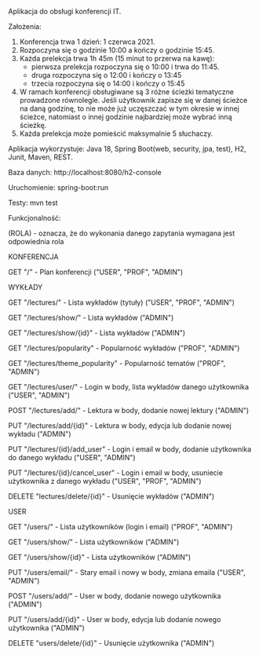 Aplikacja do obsługi konferencji IT.

Założenia:
1.	Konferencja trwa 1 dzień: 1 czerwca 2021. 
2.	Rozpoczyna się o godzinie 10:00 a kończy o godzinie 15:45.
3.	Każda prelekcja trwa 1h 45m (15 minut to przerwa na kawę):
	- pierwsza prelekcja rozpoczyna się o 10:00 i trwa do 11:45. 
	- druga rozpoczyna się o 12:00 i kończy o 13:45
	- trzecia rozpoczyna się o 14:00 i kończy o 15:45
4.	W ramach konferencji obsługiwane są 3 różne ścieżki tematyczne prowadzone równolegle. Jeśli użytkownik zapisze się w danej ścieżce na daną godzinę, to nie może już uczęszczać w tym okresie w innej ścieżce, natomiast o innej godzinie najbardziej może wybrać inną ścieżkę. 
5.	Każda prelekcja może pomieścić maksymalnie 5 słuchaczy. 

Aplikacja wykorzystuje: Java 18, Spring Boot(web, security, jpa, test), H2, Junit, Maven, REST.  

Baza danych: http://localhost:8080/h2-console

Uruchomienie: spring-boot:run

Testy: mvn test



Funkcjonalność:

(ROLA) - oznacza, że do wykonania danego zapytania wymagana jest odpowiednia rola


KONFERENCJA



GET "/" - Plan konferencji ("USER", "PROF", "ADMIN")



WYKŁADY



GET "/lectures/" - Lista wykładów (tytuły) ("USER", "PROF", "ADMIN")

GET "/lectures/show/" - Lista wykładów  ("ADMIN")

GET "/lectures/show/{id}" - Lista wykładów  ("ADMIN")

GET "/lectures/popularity" - Popularność wykładów ("PROF", "ADMIN")

GET "/lectures/theme_popularity" - Popularność tematów ("PROF", "ADMIN")

GET "/lectures/user/" - Login w body, lista wykładów danego użytkownika ("USER", "ADMIN")

POST "/lectures/add/" - Lektura w body, dodanie nowej lektury ("ADMIN")

PUT "/lectures/add/{id}" - Lektura w body, edycja lub dodanie nowej wykładu ("ADMIN")

PUT "/lectures/{id}/add_user" - Login i email w body, dodanie użytkownika do danego wykładu ("USER", "ADMIN")

PUT "/lectures/{id}/cancel_user" - Login i email w body, usuniecie użytkownika z danego wykładu  ("USER", "PROF", "ADMIN")

DELETE "lectures/delete/{id}" - Usunięcie wykładów ("ADMIN")




USER

GET "/users/" - Lista użytkowników (login i email) ("PROF", "ADMIN")

GET "/users/show/" - Lista użytkowników ("ADMIN")

GET "/users/show/{id}" - Lista użytkowników ("ADMIN")

PUT "/users/email/" - Stary email i nowy w body, zmiana emaila ("USER", "ADMIN")

POST "/users/add/" - User w body, dodanie nowego użytkownika ("ADMIN")

PUT "/users/add/{id}" - User w body, edycja lub dodanie nowego użytkownika ("ADMIN")

DELETE "users/delete/{id}" - Usunięcie użytkownika ("ADMIN")
